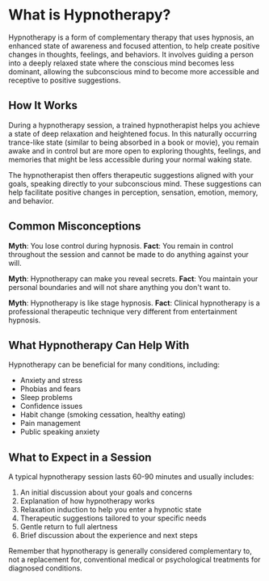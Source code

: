 # What is Hypnotherapy?

Hypnotherapy is a form of complementary therapy that uses hypnosis, an enhanced state of awareness and focused attention, to help create positive changes in thoughts, feelings, and behaviors. It involves guiding a person into a deeply relaxed state where the conscious mind becomes less dominant, allowing the subconscious mind to become more accessible and receptive to positive suggestions.

## How It Works

During a hypnotherapy session, a trained hypnotherapist helps you achieve a state of deep relaxation and heightened focus. In this naturally occurring trance-like state (similar to being absorbed in a book or movie), you remain awake and in control but are more open to exploring thoughts, feelings, and memories that might be less accessible during your normal waking state.

The hypnotherapist then offers therapeutic suggestions aligned with your goals, speaking directly to your subconscious mind. These suggestions can help facilitate positive changes in perception, sensation, emotion, memory, and behavior.

## Common Misconceptions

**Myth**: You lose control during hypnosis.
**Fact**: You remain in control throughout the session and cannot be made to do anything against your will.

**Myth**: Hypnotherapy can make you reveal secrets.
**Fact**: You maintain your personal boundaries and will not share anything you don't want to.

**Myth**: Hypnotherapy is like stage hypnosis.
**Fact**: Clinical hypnotherapy is a professional therapeutic technique very different from entertainment hypnosis.

## What Hypnotherapy Can Help With

Hypnotherapy can be beneficial for many conditions, including:

- Anxiety and stress
- Phobias and fears
- Sleep problems
- Confidence issues
- Habit change (smoking cessation, healthy eating)
- Pain management
- Public speaking anxiety

## What to Expect in a Session

A typical hypnotherapy session lasts 60-90 minutes and usually includes:

1. An initial discussion about your goals and concerns
2. Explanation of how hypnotherapy works
3. Relaxation induction to help you enter a hypnotic state
4. Therapeutic suggestions tailored to your specific needs
5. Gentle return to full alertness
6. Brief discussion about the experience and next steps

Remember that hypnotherapy is generally considered complementary to, not a replacement for, conventional medical or psychological treatments for diagnosed conditions. 